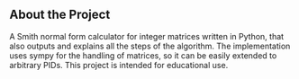 ## About the Project
A Smith normal form calculator for integer matrices written in Python, that also outputs and explains all the steps of the algorithm. The implementation uses sympy for the handling of matrices, so it can be easily extended to arbitrary PIDs. This project is intended for educational use.
